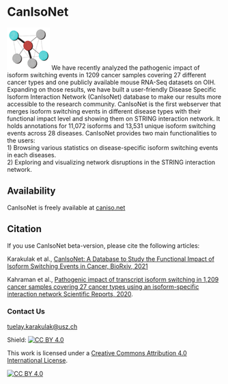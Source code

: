 # CanIsoNet
<img src="https://github.com/KarakulakTulay/CanIsoNet_Web/blob/master/static/images/logo.png" width="100">
We have recently analyzed the pathogenic impact of isoform switching events in 1209 cancer samples covering 27 different cancer types and one publicly available mouse RNA-Seq datasets on OIH. Expanding on those results, we have built a user-friendly Disease Specific Isoform Interaction Network (CanIsoNet) database to make our results more accessible to the research community.
CanIsoNet is the first webserver that merges isoform switching events in different disease types with their functional impact level and showing them on STRING interaction network.
It holds annotations for 11,072 isoforms and 13,531 unique isoform switching events across 28 diseases.
CanIsoNet provides two main functionalities to the users: <br>
1) Browsing various statistics on disease-specific isoform switching events in each diseases.<br>
2) Exploring and visualizing network disruptions in the STRING interaction network.<br>

## Availability

CanIsoNet is freely available at [caniso.net](https://www.caniso.net/)

## Citation
If you use CanIsoNet beta-version, please cite the following articles:


Karakulak et al., [CanIsoNet: A Database to Study the Functional Impact of Isoform Switching Events in Cancer, BioRxiv, 2021](https://www.biorxiv.org/content/10.1101/2021.09.17.46)

Kahraman et al., [Pathogenic impact of transcript isoform switching in 1,209 cancer samples covering 27 cancer types using an isoform-specific interaction network Scientific Reports, 2020](https://www.nature.com/articles/s41598-020-71221-5).


### Contact Us
tuelay.karakulak@usz.ch

Shield: [![CC BY 4.0][cc-by-shield]][cc-by]

This work is licensed under a
[Creative Commons Attribution 4.0 International License][cc-by].

[![CC BY 4.0][cc-by-image]][cc-by]

[cc-by]: http://creativecommons.org/licenses/by/4.0/
[cc-by-image]: https://i.creativecommons.org/l/by/4.0/88x31.png
[cc-by-shield]: https://img.shields.io/badge/License-CC%20BY%204.0-lightgrey.svg

